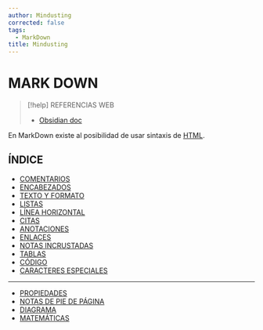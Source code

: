 ```yaml
---
author: Mindusting
corrected: false
tags:
  - MarkDown
title: Mindusting
---
```


# MARK DOWN

> [!help] REFERENCIAS WEB
> - [Obsidian doc](https://help.obsidian.md/Editing+and+formatting/Basic+formatting+syntax)

En MarkDown existe al posibilidad de usar sintaxis de [HTML](../html/html.md).

## ÍNDICE

- [COMENTARIOS](md_comment.md)
- [ENCABEZADOS](md_header.md)
- [TEXTO Y FORMATO](md_text_format.md)
- [LISTAS](md_list.md)
- [LÍNEA HORIZONTAL](md_horizontal_line.md)
- [CITAS](md_quotes.md)
- [ANOTACIONES](md_callout.md)
- [ENLACES](md_link.md)
- [NOTAS INCRUSTADAS](md_iframe.md)
- [TABLAS](md_table.md)
- [CÓDIGO](md_code.md)
- [CARACTERES ESPECIALES](md_special_characters.md)

---

- [PROPIEDADES](md_properties.md)
- [NOTAS DE PIE DE PÁGINA](md_footnote.md)
- [DIAGRAMA](md_diagram.md)
- [MATEMÁTICAS](md_math.md)
